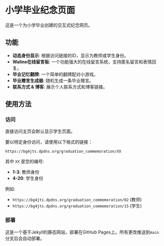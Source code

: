 # 小学毕业纪念页面

这是一个为小学毕业创建的交互式纪念网页。

## 功能

*   **动态身份显示**: 根据访问链接的ID，显示为教师或学生身份。
*   **Waline在线留言板**: 一个功能强大的在线留言系统，支持匿名留言和表情回复。
*   **毕业记忆翻牌**: 一个简单的翻牌配对小游戏。
*   **毕业赠言生成器**: 随机生成一条毕业赠言。
*   **联系方式 & 博客**: 展示个人联系方式和博客链接。

## 使用方法

### 访问

直接访问主页会默认显示学生页面。

要以特定身份访问，请使用以下格式的链接：

`https://bg4jts.dpdns.org/graduation_commemoration/XX`

其中 `XX` 是您的编号:
*   **1-3**: 教师身份
*   **4-20**: 学生身份

例如:
*   `https://bg4jts.dpdns.org/graduation_commemoration/02` (教师)
*   `https://bg4jts.dpdns.org/graduation_commemoration/15` (学生)

### 部署

这是一个基于Jekyll的静态网站，部署在GitHub Pages上。所有更改推送到`main`分支后会自动部署。
